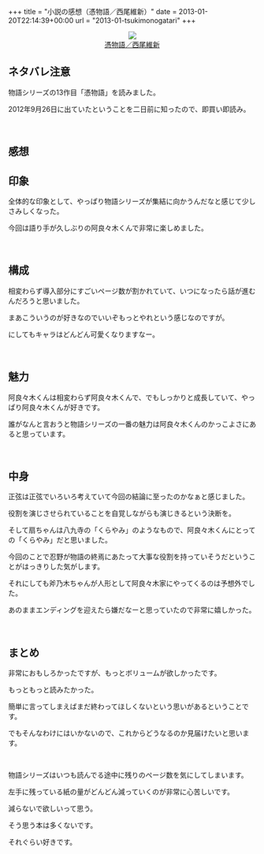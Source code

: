 +++
title = "小説の感想（憑物語／西尾維新）"
date = 2013-01-20T22:14:39+00:00
url = "2013-01-tsukimonogatari"
+++

<div style="text-align: center;">
  <a href="http://www.amazon.co.jp/gp/product/4062838125/ref=as_li_ss_il?ie=UTF8&#038;camp=247&#038;creative=7399&#038;creativeASIN=4062838125&#038;linkCode=as2&#038;tag=5000164-22"><img border="0" src="http://ws-fe.amazon-adsystem.com/widgets/q?_encoding=UTF8&#038;ASIN=4062838125&#038;Format=_SL160_&#038;ID=AsinImage&#038;MarketPlace=JP&#038;ServiceVersion=20070822&#038;WS=1&#038;tag=5000164-22" /><br /><span>憑物語／西尾維新</span></a><img src="http://ir-jp.amazon-adsystem.com/e/ir?t=5000164-22&#038;l=as2&#038;o=9&#038;a=4062838125" width="1" height="1" border="0" alt="" style="border:none !important; margin:0px !important;" />
</div>

## ネタバレ注意

物語シリーズの13作目「憑物語」を読みました。

2012年9月26日に出ていたということを二日前に知ったので、即買い即読み。

&nbsp;

## 感想

## 印象

全体的な印象として、やっぱり物語シリーズが集結に向かうんだなと感じて少しさみしくなった。

今回は語り手が久しぶりの阿良々木くんで非常に楽しめました。

&nbsp;

## 構成

相変わらず導入部分にすごいページ数が割かれていて、いつになったら話が進むんだろうと思いました。

まあこういうのが好きなのでいいぞもっとやれという感じなのですが。

にしてもキャラはどんどん可愛くなりますなー。

&nbsp;

## 魅力

阿良々木くんは相変わらず阿良々木くんで、でもしっかりと成長していて、やっぱり阿良々木くんが好きです。

誰がなんと言おうと物語シリーズの一番の魅力は阿良々木くんのかっこよさにあると思っています。

&nbsp;

## 中身

正弦は正弦でいろいろ考えていて今回の結論に至ったのかなぁと感じました。

役割を演じさせられていることを自覚しながらも演じきるという決断を。

そして扇ちゃんは八九寺の「くらやみ」のようなもので、阿良々木くんにとっての「くらやみ」だと思いました。

今回のことで忍野が物語の終焉にあたって大事な役割を持っていそうだということがはっきりした気がします。

それにしても斧乃木ちゃんが人形として阿良々木家にやってくるのは予想外でした。

あのままエンディングを迎えたら嫌だなーと思っていたので非常に嬉しかった。

&nbsp;

## まとめ

非常におもしろかったですが、もっとボリュームが欲しかったです。

もっともっと読みたかった。

簡単に言ってしまえばまだ終わってほしくないという思いがあるということです。

でもそんなわけにはいかないので、これからどうなるのか見届けたいと思います。

&nbsp;

物語シリーズはいつも読んでる途中に残りのページ数を気にしてしまいます。

左手に残っている紙の量がどんどん減っていくのが非常に心苦しいです。

減らないで欲しいって思う。

そう思う本は多くないです。

それぐらい好きです。